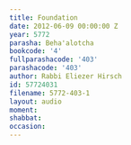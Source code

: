 ```yaml
---
title: Foundation
date: 2012-06-09 00:00:00 Z
year: 5772
parasha: Beha'alotcha
bookcode: '4'
fullparashacode: '403'
parashacode: '403'
author: Rabbi Eliezer Hirsch
id: 57724031
filename: 5772-403-1
layout: audio
moment: 
shabbat: 
occasion: 
---
```


